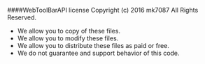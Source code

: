 ####WebToolBarAPI license
Copyright (c) 2016 mk7087 All Rights Reserved.  

- We allow you to copy of these files.  
- We allow you to modify these files.  
- We allow you to distribute these files as paid or free.  
- We do not guarantee and support behavior of this code.
